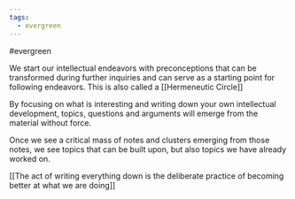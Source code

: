 ```yaml
---
tags:
  - evergreen
---
```

#evergreen 

We start our intellectual endeavors with preconceptions that can be transformed during further inquiries and can serve as a starting point for following endeavors. This is also called a [[Hermeneutic Circle]] 

By focusing on what is interesting and writing down your own intellectual development, topics, questions and arguments will emerge from the material without force. 

Once we see a critical mass of notes and clusters emerging from those notes, we see topics that can be built upon, but also topics we have already worked on.

[[The act of writing everything down is the deliberate practice of becoming better at what we are doing]]